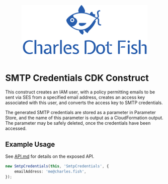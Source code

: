 <p align="center"><img src="https://github.com/charlesdotfish/smtp-credentials-cdk-construct/raw/main/media/logo.png" alt="Charles Dot Fish" width="400"></p>

# SMTP Credentials CDK Construct

This construct creates an IAM user, with a policy permitting emails to be sent via SES from a specified email address, creates an access key associated with this user, and converts the access key to SMTP credentials.

The generated SMTP credentials are stored as a parameter in Parameter Store, and the name of this parameter is output as a CloudFormation output. The parameter may be safely deleted, once the credentials have been accessed.

## Example Usage

See [API.md](https://github.com/charlesdotfish/smtp-credentials-cdk-construct/blob/main/README.md) for details on the exposed API.

```typescript
new SmtpCredentials(this, 'SmtpCredentials', {
    emailAddress: 'me@charles.fish',
});
```